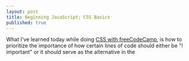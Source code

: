 ```yaml
---
layout: post
title: Beginning JavaScript; CSS Basics
published: true
---
```


  What I've learned today while doing [CSS with freeCodeCamp](https://www.freecodecamp.org/learn/responsive-web-design/basic-css/), is how to prioritize the importance of how certain lines of code should either be "! important" or it should serve as the alternative in the <style> sections (h2 { font-family: Lobster, monospace;}). 
In that example, if the Lobster font is not available it would default to the monospace font. This would be quite useful if and when we want to have a more dynamic site where it can change between fonts/colors/sizes however, I'm sure with Javascript, we would be able to do that rather than to rely on a default option. 

  On terms of specifcity (importance), the lists goes like this; cascade < classes < id < inline styles < !important. 
  
Cascade is generally how one would list styling elements from descending order and as it descends it will take the LAST element that passes through for the specificty. Classes are these tags that you can "tag" to your elements to apply different CSS styles to it. 

  The difference between [CSS and IDs](https://css-tricks.com/the-difference-between-id-and-class/) is that ID's are simply put to be unique and elements can only have one ID and each page can only have one element with that ID. The reason why? It's because your code will not pass validation if you use the same ID on more than one element whereas you can have multiple classes and your elements can also contain as such. 
  
  One easy analogy to keep in mind is comparing Classes and IDS to Barcodes and Serial Numbers respectively according to Chris Coyier. Classes(Barcodes) to determine what kind of product you are describing and IDS (Serial Numbers) to individually identify that product itself in which it differentiates between other products that are within the same class.

![]({{site.baseurl}}/_posts/2020-04-17%20%20CSS.png)